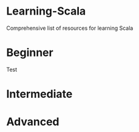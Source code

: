 # Learning-Scala
Comprehensive list of resources for learning Scala

<h1>Beginner</h1>

Test

<h1>Intermediate</h1>


<h1>Advanced</h1>
